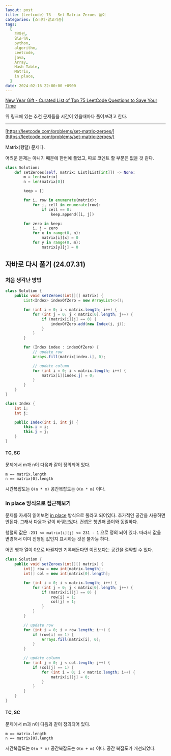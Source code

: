 ```yaml
---
layout: post
title: (Leetcode) 73 - Set Matrix Zeroes 풀이
categories: [스터디-알고리즘]
tags:
  [
    파이썬,
    알고리즘,
    python,
    algorithm,
    Leetcode,
    java,
    Array,
    Hash Table,
    Matrix,
    in place,
  ]
date: 2024-02-16 22:00:00 +0900
---
```


[New Year Gift - Curated List of Top 75 LeetCode Questions to Save Your Time](https://www.teamblind.com/post/New-Year-Gift---Curated-List-of-Top-75-LeetCode-Questions-to-Save-Your-Time-OaM1orEU)

위 링크에 있는 추천 문제들을 시간이 있을때마다 풀어보려고 한다.

---

[https://leetcode.com/problems/set-matrix-zeroes/](https://leetcode.com/problems/set-matrix-zeroes/)

Matrix(행렬) 문제다.

어려운 문제는 아니기 때문에 한번에 풀었고, 따로 코멘트 할 부분은 없을 것 같다.

```py
class Solution:
    def setZeroes(self, matrix: List[List[int]]) -> None:
        m = len(matrix)
        n = len(matrix[0])

        keep = []

        for i, row in enumerate(matrix):
            for j, cell in enumerate(row):
                if cell == 0:
                    keep.append([i, j])

        for zero in keep:
            i, j = zero
            for x in range(0, n):
                matrix[i][x] = 0
            for y in range(0, m):
                matrix[y][j] = 0
```

## 자바로 다시 풀기 (24.07.31)

### 처음 생각난 방법

```java
class Solution {
    public void setZeroes(int[][] matrix) {
        List<Index> indexOfZero = new ArrayList<>();

        for (int i = 0; i < matrix.length; i++) {
            for (int j = 0; j < matrix[0].length; j++) {
                if (matrix[i][j] == 0) {
                    indexOfZero.add(new Index(i, j));
                }
            }
        }

        for (Index index : indexOfZero) {
            // update row
            Arrays.fill(matrix[index.i], 0);

            // update column
            for (int i = 0; i < matrix.length; i++) {
                matrix[i][index.j] = 0;
            }
        }
    }
}

class Index {
    int i;
    int j;

    public Index(int i, int j) {
        this.i = i;
        this.j = j;
    }
}
```

#### TC, SC

문제에서 m과 n이 다음과 같이 정의되어 있다.

```
m == matrix.length
n == matrix[0].length
```

시간복잡도는 `O(n * m)` 공간복잡도는 `O(n * m)` 이다.

### in place 방식으로 접근해보기

문제를 자세히 읽어보면 [in place](https://en.wikipedia.org/wiki/In-place_algorithm) 방식으로 풀라고 되어있다. 추가적인 공간을 사용하면 안된다. 그래서 다음과 같이 바꿔보았다. 컨셉은 첫번째 풀이와 동일하다.

행렬의 값은 `-231 <= matrix[i][j] <= 231 - 1` 으로 정의 되어 있다. 따라서 값을 변경해서 이미 진행된 값인지 표시하는 것은 불가능 하다.

어떤 행과 열이 0으로 바뀔지만 기록해둔다면 이전보다는 공간을 절약할 수 있다.

```java
class Solution {
    public void setZeroes(int[][] matrix) {
        int[] row = new int[matrix.length];
        int[] col = new int[matrix[0].length];

        for (int i = 0; i < matrix.length; i++) {
            for (int j = 0; j < matrix[0].length; j++) {
                if (matrix[i][j] == 0) {
                    row[i] = 1;
                    col[j] = 1;
                }
            }
        }

        // update row
        for (int i = 0; i < row.length; i++) {
            if (row[i] == 1) {
                Arrays.fill(matrix[i], 0);
            }
        }

        // update column
        for (int j = 0; j < col.length; j++) {
            if (col[j] == 1) {
                for (int i = 0; i < matrix.length; i++) {
                    matrix[i][j] = 0;
                }
            }
        }
    }
}
```

#### TC, SC

문제에서 m과 n이 다음과 같이 정의되어 있다.

```
m == matrix.length
n == matrix[0].length
```

시간복잡도는 `O(n * m)` 공간복잡도는 `O(n + m)` 이다. 공간 복잡도가 개선되었다.

